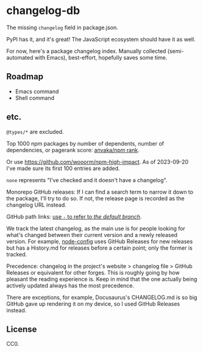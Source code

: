 # changelog-db

The missing `changelog` field in package.json.

PyPI has it, and it's great! The JavaScript ecosystem should have it as well.

For now, here's a package changelog index. Manually collected (semi-automated with Emacs), best-effort, hopefully saves some time.

## Roadmap

- Emacs command
- Shell command

## etc.

`@types/*` are excluded.

Top 1000 npm packages by number of dependents, number of dependencies, or pagerank score: [anvaka/npm rank](https://gist.github.com/anvaka/8e8fa57c7ee1350e3491).

Or use <https://github.com/wooorm/npm-high-impact>. As of 2023-09-20 I've made sure its first 100 entries are added.

`none` represents "I've checked and it doesn't have a changelog".

Monorepo GitHub releases: If I can find a search term to narrow it down to the package, I'll try to do so. If not, the release page is recorded as the changelog URL instead.

GitHub path links: [use `-` to refer to *the default branch*](https://stackoverflow.com/questions/64726262/is-there-a-stable-url-to-always-get-the-default-branch-in-github).

We track the latest changelog, as the main use is for people looking for what's changed between their current version and a newly released version. For example, [node-config](https://github.com/node-config/node-config) uses GitHub Releases for new releases but has a History.md for releases before a certain point; only the former is tracked.

Precedence: changelog in the project's website > changelog file > GitHub Releases or equivalent for other forges. This is roughly going by how pleasant the reading experience is. Keep in mind that the one actually being actively updated always has the most precedence.

There are exceptions, for example, Docusaurus's CHANGELOG.md is so big GitHub gave up rendering it on my device, so I used GitHub Releases instead.

## License

CC0.
